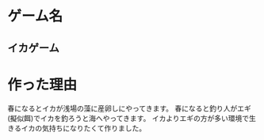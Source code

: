 # ゲーム名
## イカゲーム

# 作った理由
春になるとイカが浅場の藻に産卵しにやってきます。
春になると釣り人がエギ(擬似餌)でイカを釣ろうと海へやってきます。
イカよりエギの方が多い環境で生きるイカの気持ちになりたくて作りました。